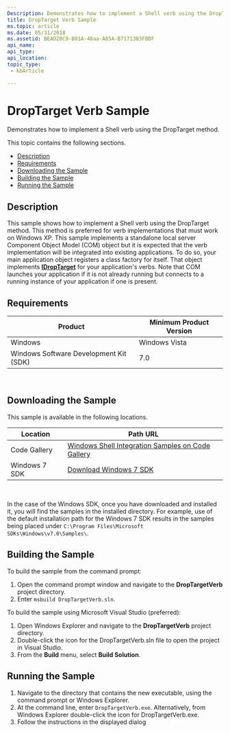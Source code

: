 ```yaml
---
Description: Demonstrates how to implement a Shell verb using the DropTarget method.
title: DropTarget Verb Sample
ms.topic: article
ms.date: 05/31/2018
ms.assetid: BEAD20C9-B01A-48aa-A85A-B7171383FBDF
api_name: 
api_type: 
api_location: 
topic_type: 
 - kbArticle

---
```


# DropTarget Verb Sample

Demonstrates how to implement a Shell verb using the DropTarget method.

This topic contains the following sections.

-   [Description](#description)
-   [Requirements](#requirements)
-   [Downloading the Sample](#downloading-the-sample)
-   [Building the Sample](#building-the-sample)
-   [Running the Sample](#running-the-sample)

## Description

This sample shows how to implement a Shell verb using the DropTarget method. This method is preferred for verb implementations that must work on Windows XP. This sample implements a standalone local server Component Object Model (COM) object but it is expected that the verb implementation will be integrated into existing applications. To do so, your main application object registers a class factory for itself. That object implements [**IDropTarget**](https://msdn.microsoft.com/library/ms679679(v=VS.85).aspx) for your application's verbs. Note that COM launches your application if it is not already running but connects to a running instance of your application if one is present.

## Requirements



| Product                                | Minimum Product Version |
|----------------------------------------|-------------------------|
| Windows                                | Windows Vista           |
| Windows Software Development Kit (SDK) | 7.0                     |



 

## Downloading the Sample

This sample is available in the following locations.



| Location      | Path URL                                                                                             |
|---------------|------------------------------------------------------------------------------------------------------|
| Code Gallery  | [Windows Shell Integration Samples on Code Gallery](https://go.microsoft.com/fwlink/p/?linkid=155659) |
| Windows 7 SDK | [Download Windows 7 SDK](https://go.microsoft.com/fwlink/p/?linkid=129787)                            |



 

In the case of the Windows SDK, once you have downloaded and installed it, you will find the samples in the installed directory. For example, use of the default installation path for the Windows 7 SDK results in the samples being placed under `C:\Program Files\Microsoft SDKs\Windows\v7.0\Samples\`.

## Building the Sample

To build the sample from the command prompt:

1.  Open the command prompt window and navigate to the **DropTargetVerb** project directory.
2.  Enter `msbuild DropTargetVerb.sln`.

To build the sample using Microsoft Visual Studio (preferred):

1.  Open Windows Explorer and navigate to the **DropTargetVerb** project directory.
2.  Double-click the icon for the DropTargetVerb.sln file to open the project in Visual Studio.
3.  From the **Build** menu, select **Build Solution**.

## Running the Sample

1.  Navigate to the directory that contains the new executable, using the command prompt or Windows Explorer.
2.  At the command line, enter `DropTargetVerb.exe`. Alternatively, from Windows Explorer double-click the icon for DropTargetVerb.exe.
3.  Follow the instructions in the displayed dialog

 

 



